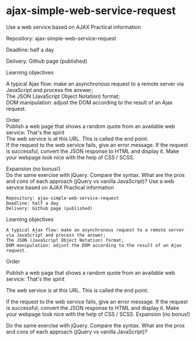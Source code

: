 # ajax-simple-web-service-request

Use a web service based on AJAX Practical information 

Repository: ajax-simple-web-service-request   

Deadline: half a day    

Delivery: Github page (published) 

Learning objectives 

A typical Ajax flow: make an asynchronous request to a remote server via JavaScript and process the answer;    
The JSON (JavaScript Object Notation) format;     
DOM manipulation: adjust the DOM according to the result of an Ajax request. 

Order  
Publish a web page that shows a random quote from an available web service: That's the spirit  
The web service is at this URL. 
This is called the end point.  
If the request to the web service fails, give an error message. 
If the request is successful, convert the JSON response to HTML and display it. 
Make your webpage look nice with the help of CSS / SCSS. 

Expansion (no bonus!)  
Do the same exercise with jQuery. 
Compare the syntax. 
What are the pros and cons of each approach (jQuery vs vanilla JavaScript)?
Use a web service based on AJAX
Practical information

    Repository: ajax-simple-web-service-request
    Deadline: half a day
    Delivery: Github page (published)

Learning objectives

    A typical Ajax flow: make an asynchronous request to a remote server via JavaScript and process the answer;
    The JSON (JavaScript Object Notation) format;
    DOM manipulation: adjust the DOM according to the result of an Ajax request.

Order

Publish a web page that shows a random quote from an available web service: That's the spirit

The web service is at this URL. This is called the end point.

If the request to the web service fails, give an error message. 
If the request is successful, convert the JSON response to HTML and display it. 
Make your webpage look nice with the help of CSS / SCSS.
Expansion (no bonus!)

Do the same exercise with jQuery. Compare the syntax. What are the pros and cons of each approach (jQuery vs vanilla JavaScript)?
